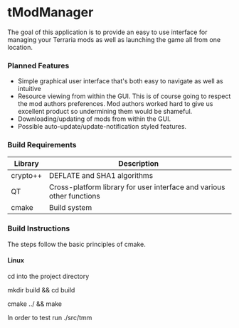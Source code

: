 # tModManager

The goal of this application is to provide an easy to use interface for managing your Terraria mods as well as launching the game all from one location.

### Planned Features
* Simple graphical user interface that's both easy to navigate as well as intuitive
* Resource viewing from within the GUI.  This is of course going to respect the mod authors preferences.  Mod authors worked hard to give us excellent product so undermining them would be shameful.
* Downloading/updating of mods from within the GUI.
* Possible auto-update/update-notification styled features.

### Build Requirements
| Library | Description |
| ------- | ----------- |
| crypto++ | DEFLATE and SHA1 algorithms |
| QT       | Cross-platform library for user interface and various other functions |
| cmake    | Build system |

### Build Instructions
The steps follow the basic principles of cmake.

#### Linux
cd into the project directory

mkdir build && cd build

cmake ../ && make

In order to test run ./src/tmm
